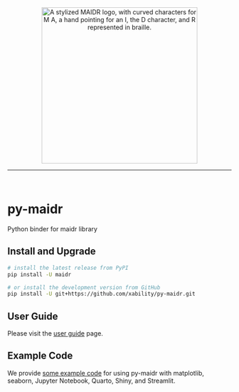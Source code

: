<div align="center">

<img src="https://github.com/xability/maidr/blob/main/logo/logo.svg" width="350px" alt="A stylized MAIDR logo, with curved characters for M A, a hand pointing for an I, the D character, and R represented in braille."/>

<hr style="color:transparent" />
<br />
</div>

# py-maidr

Python binder for maidr library

## Install and Upgrade

```sh
# install the latest release from PyPI
pip install -U maidr
```

```sh
# or install the development version from GitHub
pip install -U git+https://github.com/xability/py-maidr.git
```

## User Guide

Please visit the [user guide](https://xability.github.io/py-maidr/) page.


## Example Code

We provide [some example code](https://github.com/xability/py-maidr/blob/main/example) for using py-maidr with matplotlib, seaborn, Jupyter Notebook, Quarto, Shiny, and Streamlit.
